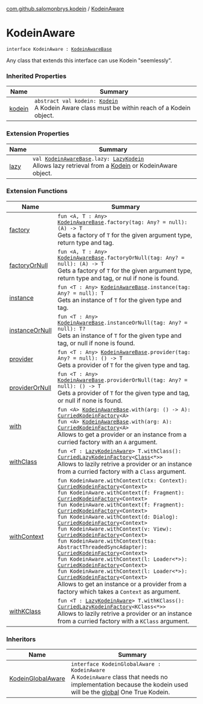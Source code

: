 [com.github.salomonbrys.kodein](index.md) / [KodeinAware](.)

# KodeinAware

`interface KodeinAware : `[`KodeinAwareBase`](-kodein-aware-base/index.md)

Any class that extends this interface can use Kodein "seemlessly".

### Inherited Properties

| Name | Summary |
|---|---|
| [kodein](-kodein-aware-base/kodein.md) | `abstract val kodein: `[`Kodein`](-kodein/index.md)<br>A Kodein Aware class must be within reach of a Kodein object. |

### Extension Properties

| Name | Summary |
|---|---|
| [lazy](lazy.md) | `val `[`KodeinAwareBase`](-kodein-aware-base/index.md)`.lazy: `[`LazyKodein`](-lazy-kodein/index.md)<br>Allows lazy retrieval from a [Kodein](-kodein/index.md) or KodeinAware object. |

### Extension Functions

| Name | Summary |
|---|---|
| [factory](factory.md) | `fun <A, T : Any> `[`KodeinAwareBase`](-kodein-aware-base/index.md)`.factory(tag: Any? = null): (A) -> T`<br>Gets a factory of `T` for the given argument type, return type and tag. |
| [factoryOrNull](factory-or-null.md) | `fun <A, T : Any> `[`KodeinAwareBase`](-kodein-aware-base/index.md)`.factoryOrNull(tag: Any? = null): (A) -> T`<br>Gets a factory of `T` for the given argument type, return type and tag, or nul if none is found. |
| [instance](instance.md) | `fun <T : Any> `[`KodeinAwareBase`](-kodein-aware-base/index.md)`.instance(tag: Any? = null): T`<br>Gets an instance of `T` for the given type and tag. |
| [instanceOrNull](instance-or-null.md) | `fun <T : Any> `[`KodeinAwareBase`](-kodein-aware-base/index.md)`.instanceOrNull(tag: Any? = null): T?`<br>Gets an instance of `T` for the given type and tag, or null if none is found. |
| [provider](provider.md) | `fun <T : Any> `[`KodeinAwareBase`](-kodein-aware-base/index.md)`.provider(tag: Any? = null): () -> T`<br>Gets a provider of `T` for the given type and tag. |
| [providerOrNull](provider-or-null.md) | `fun <T : Any> `[`KodeinAwareBase`](-kodein-aware-base/index.md)`.providerOrNull(tag: Any? = null): () -> T`<br>Gets a provider of `T` for the given type and tag, or null if none is found. |
| [with](with.md) | `fun <A> `[`KodeinAwareBase`](-kodein-aware-base/index.md)`.with(arg: () -> A): `[`CurriedKodeinFactory`](-curried-kodein-factory/index.md)`<A>`<br>`fun <A> `[`KodeinAwareBase`](-kodein-aware-base/index.md)`.with(arg: A): `[`CurriedKodeinFactory`](-curried-kodein-factory/index.md)`<A>`<br>Allows to get a provider or an instance from a curried factory with an `A` argument. |
| [withClass](with-class.md) | `fun <T : `[`LazyKodeinAware`](-lazy-kodein-aware.md)`> T.withClass(): `[`CurriedLazyKodeinFactory`](-curried-lazy-kodein-factory/index.md)`<`[`Class`](http://docs.oracle.com/javase/6/docs/api/java/lang/Class.html)`<*>>`<br>Allows to lazily retrive a provider or an instance from a curried factory with a `Class` argument. |
| [withContext](../com.github.salomonbrys.kodein.android/with-context.md) | `fun KodeinAware.withContext(ctx: Context): `[`CurriedKodeinFactory`](-curried-kodein-factory/index.md)`<Context>`<br>`fun KodeinAware.withContext(f: Fragment): `[`CurriedKodeinFactory`](-curried-kodein-factory/index.md)`<Context>`<br>`fun KodeinAware.withContext(f: Fragment): `[`CurriedKodeinFactory`](-curried-kodein-factory/index.md)`<Context>`<br>`fun KodeinAware.withContext(d: Dialog): `[`CurriedKodeinFactory`](-curried-kodein-factory/index.md)`<Context>`<br>`fun KodeinAware.withContext(v: View): `[`CurriedKodeinFactory`](-curried-kodein-factory/index.md)`<Context>`<br>`fun KodeinAware.withContext(tsa: AbstractThreadedSyncAdapter): `[`CurriedKodeinFactory`](-curried-kodein-factory/index.md)`<Context>`<br>`fun KodeinAware.withContext(l: Loader<*>): `[`CurriedKodeinFactory`](-curried-kodein-factory/index.md)`<Context>`<br>`fun KodeinAware.withContext(l: Loader<*>): `[`CurriedKodeinFactory`](-curried-kodein-factory/index.md)`<Context>`<br>Allows to get an instance or a provider from a factory which takes a `Context` as argument. |
| [withKClass](with-k-class.md) | `fun <T : `[`LazyKodeinAware`](-lazy-kodein-aware.md)`> T.withKClass(): `[`CurriedLazyKodeinFactory`](-curried-lazy-kodein-factory/index.md)`<KClass<*>>`<br>Allows to lazily retrive a provider or an instance from a curried factory with a `KClass` argument. |

### Inheritors

| Name | Summary |
|---|---|
| [KodeinGlobalAware](../com.github.salomonbrys.kodein.conf/-kodein-global-aware/index.md) | `interface KodeinGlobalAware : KodeinAware`<br>A `KodeinAware` class that needs no implementation because the kodein used will be the [global](../com.github.salomonbrys.kodein.conf/global.md) One True Kodein. |
